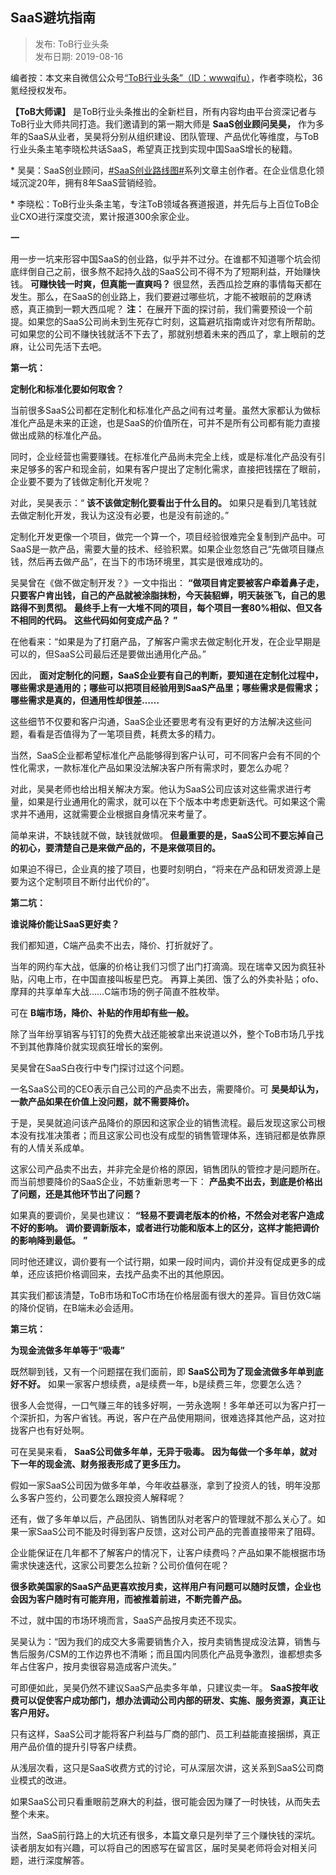 ## SaaS避坑指南  

> 发布: ToB行业头条  
> 发布日期: 2019-08-16  

编者按：本文来自微信公众号[“ToB行业头条”（ID：wwwqifu）](https://mp.weixin.qq.com/s/Tvd455nFk8iFVgUb_F2JgA)，作者李晓松，36氪经授权发布。

**【ToB大师课】** 是ToB行业头条推出的全新栏目，所有内容均由平台资深记者与ToB行业大师共同打造。我们邀请到的第一期大师是 **SaaS创业顾问吴昊，** 作为多年的SaaS从业者，吴昊将分别从组织建设、团队管理、产品优化等维度，与ToB行业头条主笔李晓松共话SaaS，希望真正找到实现中国SaaS增长的秘籍。

\* 吴昊：SaaS创业顾问，[\#SaaS创业路线图\#](https://36kr.com/user/1308477002)系列文章主创作者。在企业信息化领域沉淀20年，拥有8年SaaS营销经验。

\* 李晓松：ToB行业头条主笔，专注ToB领域各赛道报道，并先后与上百位ToB企业CXO进行深度交流，累计报道300余家企业。

**一**

用一步一坑来形容中国SaaS的创业路，似乎并不过分。在谁都不知道哪个坑会彻底绊倒自己之前，很多熬不起持久战的SaaS公司不得不为了短期利益，开始赚快钱。 **可赚快钱一时爽，但真能一直爽吗？** 很显然，丢西瓜捡芝麻的事情每天都在发生。那么，在SaaS的创业路上，我们要避过哪些坑，才能不被眼前的芝麻诱惑，真正摘到一颗大西瓜呢？ **注：** 在展开下面的探讨前，我们需要预设一个前提。如果您的SaaS公司尚未到生死存亡时刻，这篇避坑指南或许对您有所帮助。可如果您的公司不赚快钱就活不下去了，那就别想着未来的西瓜了，拿上眼前的芝麻，让公司先活下去吧。

**第一坑：**

**定制化和标准化要如何取舍？**

当前很多SaaS公司都在定制化和标准化产品之间有过考量。虽然大家都认为做标准化产品是未来的正途，也是SaaS的价值所在，可并不是所有公司都有能力直接做出成熟的标准化产品。

同时，企业经营也需要赚钱。在标准化产品尚未完全上线，或是标准化产品没有引来足够多的客户和现金前，如果有客户提出了定制化需求，直接把钱摆在了眼前，企业要不要为了钱做定制化开发呢？

对此，吴昊表示：“ **该不该做定制化要看出于什么目的。** 如果只是看到几笔钱就去做定制化开发，我认为这没有必要，也是没有前途的。”

定制化开发更像一个项目，做完一个算一个，项目经验很难完全复制到产品中。可SaaS是一款产品，需要大量的技术、经验积累。如果企业忽悠自己“先做项目赚点钱，然后再去做产品”，在当下的市场环境里，其实是很难成功的。

吴昊曾在《做不做定制开发？》一文中指出： **“做项目肯定要被客户牵着鼻子走，只要客户肯出钱，自己的产品就被涂脂抹粉，今天装貂蝉，明天装张飞，自己的思路得不到贯彻。** **最终手上有一大堆不同的项目，每个项目一套80%相似、但又各不相同的代码。** **这些代码如何变成产品？** **”**

在他看来：“如果是为了打磨产品，了解客户需求去做定制化开发，在企业早期是可以的，但SaaS公司最后还是要做出通用化产品。”

因此， **面对定制化的问题，SaaS企业要有自己的判断，要知道在定制化过程中，哪些需求是通用的；哪些可以把项目经验用到SaaS产品里；哪些需求是假需求；哪些需求是真的，但通用性却很差……**

这些细节不仅要和客户沟通，SaaS企业还要思考有没有更好的方法解决这些问题，看看是否值得为了一笔项目费，耗费太多的精力。

当然，SaaS企业都希望标准化产品能够得到客户认可，可不同客户会有不同的个性化需求，一款标准化产品如果没法解决客户所有需求时，要怎么办呢？

对此，吴昊老师也给出相关解决方案。他认为SaaS公司应该对这些需求进行考量，如果是行业通用化的需求，就可以在下个版本中考虑更新迭代。可如果这个需求并不通用，这就需要企业根据自身情况来考量了。

简单来讲，不缺钱就不做，缺钱就做呗。 **但最重要的是，SaaS公司不要忘掉自己的初心，要清楚自己是来做产品的，不是来做项目的。**

如果迫不得已，企业真的接了项目，也要时刻明白，“将来在产品和研发资源上是要为这个定制项目不断付出代价的”。

**第二坑：**

**谁说降价能让SaaS更好卖？**

我们都知道，C端产品卖不出去，降价、打折就好了。

当年的网约车大战，低廉的价格让我们习惯了出门打滴滴。现在瑞幸又因为疯狂补贴，闪电上市，在中国直接叫板星巴克。 再算上美团、饿了么的外卖补贴；ofo、摩拜的共享单车大战……C端市场的例子简直不胜枚举。

可在 **B端市场，降价、补贴的作用却有些一般。**

除了当年纷享销客与钉钉的免费大战还能被拿出来说道以外，整个ToB市场几乎找不到其他靠降价就实现疯狂增长的案例。

吴昊曾在SaaS白夜行中专门探讨过这个问题。

一名SaaS公司的CEO表示自己公司的产品卖不出去，需要降价。可 **吴昊却认为，一款产品如果在价值上没问题，就不需要降价。**

于是，吴昊就追问该产品降价的原因和这家企业的销售流程。最后发现这家公司根本没有找准决策者；而且这家公司也没有成型的销售管理体系，连销冠都是依靠原有的人情关系成单。

这家公司产品卖不出去，并非完全是价格的原因，销售团队的管控才是问题所在。而当前想要降价的SaaS企业，不妨重新思考一下： **产品卖不出去，到底是价格出了问题，还是其他环节出了问题？**

如果真的要调价，吴昊也建议： **“轻易不要调老版本的价格，不然会对老客户造成不好的影响。** **调价要调新版本，或者进行功能和版本上的区分，这样才能把调价的影响降到最低。** **”**

同时他还建议，调价要有一个试行期，如果一段时间内，调价并没有促成更多的成单，还应该把价格调回来，去找产品卖不出的其他原因。

其实我们都该清楚，ToB市场和ToC市场在价格层面有很大的差异。盲目仿效C端的降价促销，在B端未必会适用。

**第三坑：**

**为现金流做多年单等于“吸毒”**

既然聊到钱，又有一个问题摆在我们面前，即 **SaaS公司为了现金流做多年单到底好不好。** 如果一家客户想续费，a是续费一年，b是续费三年，您要怎么选？

很多人会觉得，一口气赚三年的钱多好啊，一劳永逸啊！多年单还可以为客户打一个深折扣，为客户省钱。再说，客户在产品使用期间，很难选择其他产品，这对拉拢客户也有好处啊。

可在吴昊来看， **SaaS公司做多年单，无异于吸毒。** **因为每做一个多年单，就对下一年的现金流、财务报表形成了更多压力。**

假如一家SaaS公司因为做多年单，今年收益暴涨，拿到了投资人的钱，明年没那么多客户签约，公司要怎么跟投资人解释呢？

还有，做了多年单以后，产品团队、销售团队对老客户的管理就不那么关心了。如果一家SaaS公司不能及时得到客户反馈，这对公司产品的完善直接带来了阻碍。

企业能保证在几年都不了解客户的情况下，让客户续费吗？产品如果不能根据市场需求快速迭代，这家公司要怎么拉新？公司价值何在呢？

**很多欧美国家的SaaS产品更喜欢按月卖，这样用户有问题可以随时反馈，企业也会因为客户随时有可能弃用，而被推着前进，不断完善产品。**

不过，就中国的市场环境而言，SaaS产品按月卖还不现实。

吴昊认为：“因为我们的成交大多需要销售介入，按月卖销售提成没法算，销售与售后服务/CSM的工作边界也不清晰；而且国内同质化产品竞争激烈，谁都想卖多年占住客户，按月卖很容易造成客户流失。”

可即便如此，吴昊仍然不建议SaaS产品卖多年单，只建议卖一年。 **SaaS按年收费可以促使客户成功部门，想办法调动公司内部的研发、实施、服务资源，真正让客户用好。**

只有这样，SaaS公司才能将客户利益与厂商的部门、员工利益能直接捆绑，真正用产品价值的提升引导客户续费。

从浅层次看，这只是SaaS收费方式的讨论，可从深层次讲，这关系到SaaS公司商业模式的改进。

如果SaaS公司只看重眼前芝麻大的利益，很可能会因为赚了一时快钱，从而失去整个未来。

当然，SaaS前行路上的大坑还有很多，本篇文章只是列举了三个赚快钱的深坑。读者朋友如有兴趣，可以将自己的困惑写在留言区，届时吴昊老师将会对相关问题，进行深度解答。
